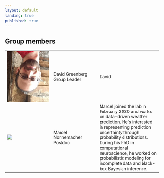 ```yaml
---
layout: default
landing: true
published: true
---
```


## Group members
 <table style="width:100%">
   <colgroup>
    <col style="width:30%">
    <col style="width:30%">    
    <col>
  </colgroup>
  <tr>
    <td><img align="center" src="david.JPG" style="margin: 0px 0px 0px 0px; vertical-align:top"></td>
    <td>David Greenberg<br/>
    Group Leader</td>
    <td>David</td>
  </tr>
  <tr>
    <td><img align="center" src="marcel.png" style="margin: 0px 0px 0px 0px; vertical-align:top"></td>
    <td>Marcel Nonnemacher<br/>
    Postdoc</td>
    <td>Marcel joined the lab in February 2020 and works on data-driven weather prediction. He's interested in representing prediction uncertainty through probability distributions. During his PhD in computational neuroscience, he worked on probabilistic modeling for incomplete data and black-box Bayesian inference.</td>
  </tr>
</table> 